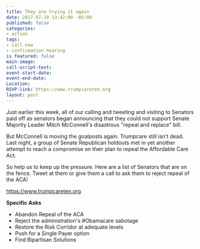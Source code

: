 ```yaml
---
title: They are trying it again
date: 2017-07-20 13:42:00 -05:00
published: false
categories:
- action
tags:
- call now
- confirmation hearing
is featured: false
main-image: 
call-script-text: 
event-start-date: 
event-end-date: 
Location: 
RSVP-link: https://www.trumpcareten.org
layout: post
---
```


Just earlier this week, all of our calling and tweeting and visiting to Senators paid off as senators began announcing that they could not support Senate Majority Leader Mitch McConnell's disastrous "repeal and replace" bill.

But McConnell is moving the goalposts again. Trumpcare still isn’t dead. Last night, a group of Senate Republican holdouts met in yet another attempt to reach a compromise on their plan to repeal the Affordable Care Act.

So help us to keep up the pressure. Here are a list of Senators that are on the fence. Tweet at them or give them a call to ask them to reject repeal of the ACA!

https://www.trumpcareten.org 

**Specific Asks**

* Abandon Repeal of the ACA
* Reject the administration's #Obamacare sabotage
* Restore the Risk Corridor at adequate levels
* Push for a Single Payer option
* Find Bipartisan Solutions 